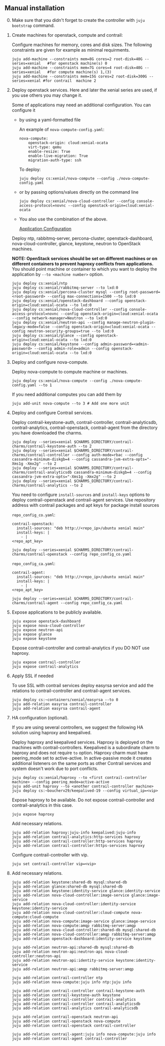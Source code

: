 Manual installation
-------------------

0. Make sure that you didn't forget to create the controller with `juju bootstrap` command.

1. Create machines for openstack, compute and contrail:

    Configure machines for memory, cores and disk sizes. The following constraints are given for example as minimal requirments.
    ```
    juju add-machine --constraints mem=8G cores=2 root-disk=40G --series=xenial   #for openstack machine(s) 0
    juju add-machine --constraints mem=7G cores=4 root-disk=40G --series=xenial   #for compute machine(s) 1,(3)
    juju add-machine --constraints mem=15G cores=2 root-disk=300G --series=xenial #for contrail  machine 2
    ```

2. Deploy openstack services. Here and later the xenial series are used, if you use others you may change it.

    Some of applications may need an additional configuration. You can configure it 
    - by using a yaml-formatted file
    
        An example of `nova-compute-config.yaml`:
        ```
        nova-compute:
            openstack-origin: cloud:xenial-ocata
            virt-type: qemu 
            enable-resize: True
            enable-live-migration: True
            migration-auth-type: ssh
        ```
        To deploy:
        ```
        juju deploy cs:xenial/nova-compute --config ./nova-compute-config.yaml
        ```

    - or by passing options/values directly on the command line
        ```
        juju deploy cs:xenial/nova-cloud-controller --config console-access-protocol=novnc --config openstack-origin=cloud:xenial-ocata
        ```

    - You also use the combination of the above.

        [Application Configuration](https://docs.jujucharms.com/2.4/en/charms-config)

    Deploy ntp, rabbitmq-server, percona-cluster, openstack-dashboard, nova-cloud-controller, glance, keystone, neutron to OpenStack machines.

    **NOTE: OpenStack services should be set on different machines or on different containers to prevent haproxy conflicts from applications.** You should point machine or container to which you want to deploy the application by `--to <machine number>` option.
    ```
    juju deploy cs:xenial/ntp
    juju deploy cs:xenial/rabbitmq-server --to lxd:0
    juju deploy cs:xenial/percona-cluster mysql --config root-password=<root-password> --config max-connections=1500 --to lxd:0
    juju deploy cs:xenial/openstack-dashboard --config openstack-origin=cloud:xenial-ocata --to lxd:0
    juju deploy cs:xenial/nova-cloud-controller --config console-access-protocol=novnc --config openstack-origin=cloud:xenial-ocata --config network-manager=Neutron --to lxd:0
    juju deploy cs:xenial/neutron-api --config manage-neutron-plugin-legacy-mode=false --config openstack-origin=cloud:xenial-ocata --config neutron-security-groups=true --to lxd:0
    juju deploy cs:xenial/glance --config openstack-origin=cloud:xenial-ocata --to lxd:0
    juju deploy cs:xenial/keystone --config admin-password=<admin-password> --config admin-role=admin --config openstack-origin=cloud:xenial-ocata --to lxd:0
    ```

3.  Deploy and configure nova-compute.

    Deploy nova-compute to compute machine or machines.
    ```
    juju deploy cs:xenial/nova-compute --config ./nova-compute-config.yaml --to 1
    ```

    If you need additional computes you can  add them by
    ```
    juju add-unit nova-compute --to 3 # Add one more unit
    ```

4. Deploy and configure Contrail services.

    Deploy contrail-keystone-auth, contrail-controller, contrail-analyticsdb, contrail-analytics, contrail-openstack, contrail-agent from the directory you have downloaded the charms.
    ```
    juju deploy --series=xenial $CHARMS_DIRECTORY/contrail-charms/contrail-keystone-auth --to 2
    juju deploy --series=xenial $CHARMS_DIRECTORY/contrail-charms/contrail-controller --config auth-mode=rbac --config cassandra-minimum-diskgb=4 --config cassandra-jvm-extra-opts="-Xms1g -Xmx2g" --to 2
    juju deploy --series=xenial $CHARMS_DIRECTORY/contrail-charms/contrail-analyticsdb cassandra-minimum-diskgb=4 --config cassandra-jvm-extra-opts="-Xms1g -Xmx2g" --to 2
    juju deploy --series=xenial $CHARMS_DIRECTORY/contrail-charms/contrail-analytics --to 2
    ```
    You need to configure `install-sources` and `install-keys` options to deploy contrail-openstack and contrail-agent services. Use repository address with contrail packages and apt keys for package install sources

    `repo_config_co.yaml`:
    ```
    contrail-openstack:
      install-sources: "deb http://<repo_ip>/ubuntu xenial main"
      install-keys: |
        - |
    <repo_apt_key>
    ```
    ```
    juju deploy --series=xenial $CHARMS_DIRECTORY/contrail-charms/contrail-openstack --config repo_config_co.yaml
    ```
    `repo_config_ca.yaml`:
    ```
    contrail-agent:
      install-sources: "deb http://<repo_ip>/ubuntu xenial main"
      install-keys: |
        - |
    <repo_apt_key>
    ```
    ```
    juju deploy --series=xenial $CHARMS_DIRECTORY/contrail-charms/contrail-agent --config repo_config_ca.yaml
    ```

5. Expose applications to be publicly available.
    ```
    juju expose openstack-dashboard
    juju expose nova-cloud-controller
    juju expose neutron-api
    juju expose glance
    juju expose keystone
    ```

    Expose contrail-controller and contrail-analytics if you DO NOT use haproxy.
    ```
    juju expose contrail-controller
    juju expose contrail-analytics
    ```

6. Apply SSL if needed

    To use SSL with contrail services deploy easyrsa service and add the relations to contrail-controller and contrail-agent services.

    ```
    juju deploy cs:~containers/xenial/easyrsa --to 0
    juju add-relation easyrsa contrail-controller
    juju add-relation easyrsa contrail-agent
    ```

7. HA configuration (optional).

    If you are using several controllers, we suggest the following HA solution using haproxy and keepalived.

    Deploy haproxy and keepalived services. Haproxy is deployed on the machines with contrail-controllers.
    Keepalived is a subordinate charm to haproxy and does not require `to` option.
    Haproxy charm must have peering_mode set to active-active. In active-passive mode it creates additional listeners on the same ports as other Contrail services and system doesn't work due to port conflicts.
    ```
    juju deploy cs:xenial/haproxy --to <first contrail-controller machine> --config peering_mode=active-active
    juju add-unit haproxy --to <another contrail-controller machine>
    juju deploy cs:~boucherv29/keepalived-19 --config virtual_ip=<vip>
    ```

    Expose haproxy to be available. Do not expose contrail-controller and contrail-analytics in this case.
    ```
    juju expose haproxy
    ```

    Add necessary relations.
    ```
    juju add-relation haproxy:juju-info keepalived:juju-info
    juju add-relation contrail-analytics:http-services haproxy
    juju add-relation contrail-controller:http-services haproxy
    juju add-relation contrail-controller:https-services haproxy
    ```

    Configure contrail-controller with vip.
    ```
    juju set contrail-controller vip=<vip>
    ```

8. Add necessary relations.

    ```
    juju add-relation keystone:shared-db mysql:shared-db
    juju add-relation glance:shared-db mysql:shared-db
    juju add-relation keystone:identity-service glance:identity-service
    juju add-relation nova-cloud-controller:image-service glance:image-service
    juju add-relation nova-cloud-controller:identity-service keystone:identity-service
    juju add-relation nova-cloud-controller:cloud-compute nova-compute:cloud-compute
    juju add-relation nova-compute:image-service glance:image-service
    juju add-relation nova-compute:amqp rabbitmq-server:amqp
    juju add-relation nova-cloud-controller:shared-db mysql:shared-db
    juju add-relation nova-cloud-controller:amqp rabbitmq-server:amqp
    juju add-relation openstack-dashboard:identity-service keystone

    juju add-relation neutron-api:shared-db mysql:shared-db
    juju add-relation neutron-api:neutron-api nova-cloud-controller:neutron-api
    juju add-relation neutron-api:identity-service keystone:identity-service
    juju add-relation neutron-api:amqp rabbitmq-server:amqp

    juju add-relation contrail-controller ntp
    juju add-relation nova-compute:juju info ntp:juju info

    juju add-relation contrail-controller contrail-keystone-auth
    juju add-relation contrail-keystone-auth keystone
    juju add-relation contrail-controller contrail-analytics
    juju add-relation contrail-controller contrail-analyticsdb
    juju add-relation contrail-analytics contrail-analyticsdb

    juju add-relation contrail-openstack neutron-api
    juju add-relation contrail-openstack nova-compute
    juju add-relation contrail-openstack contrail-controller

    juju add-relation contrail-agent:juju info nova-compute:juju info
    juju add-relation contrail-agent contrail-controller
    ```